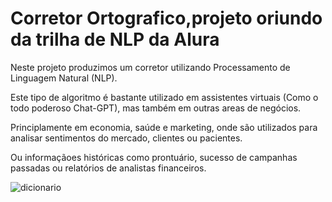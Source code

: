 # Corretor Ortografico,projeto oriundo da trilha de NLP da Alura

Neste projeto produzimos um corretor utilizando Processamento de Linguagem Natural (NLP).

Este tipo de algoritmo é bastante utilizado em assistentes virtuais (Como o todo poderoso Chat-GPT), mas também em outras areas de negócios.

Principlamente em economia, saúde e marketing, onde são utilizados para analisar sentimentos do mercado, clientes ou pacientes.

Ou informaçãoes históricas como prontuário, sucesso de campanhas passadas ou relatórios de analistas financeiros.

![dicionario](https://pixabay.com/vectors/man-looking-words-book-black-29749/)
